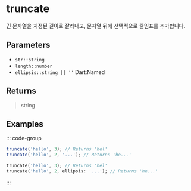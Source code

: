# truncate <Lang dart js />

긴 문자열을 지정된 길이로 잘라내고, 문자열 뒤에 선택적으로 줄임표를 추가합니다.

## Parameters

- `str::string`
- `length::number`
- `ellipsis::string || ''` <span class="named">Dart:Named</span>

## Returns

> string

## Examples

::: code-group

```javascript [JavaScript]
truncate('hello', 3); // Returns 'hel'
truncate('hello', 2, '...'); // Returns 'he...'
```

```dart [Dart]
truncate('hello', 3); // Returns 'hel'
truncate('hello', 2, ellipsis: '...'); // Returns 'he...'
```

:::
